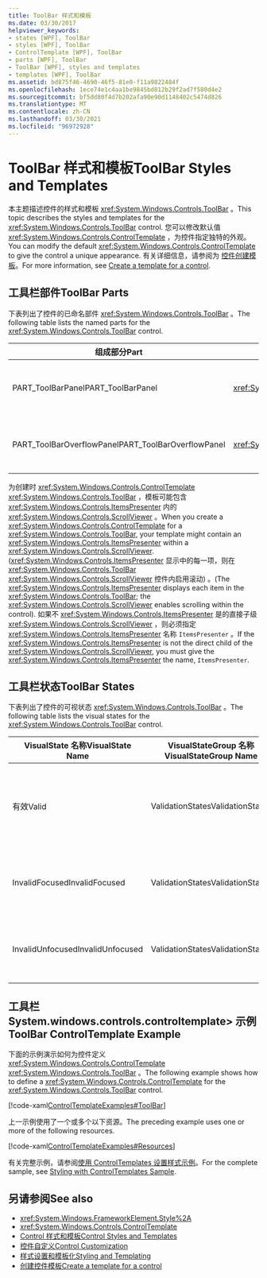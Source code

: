 ```yaml
---
title: ToolBar 样式和模板
ms.date: 03/30/2017
helpviewer_keywords:
- states [WPF], ToolBar
- styles [WPF], ToolBar
- ControlTemplate [WPF], ToolBar
- parts [WPF], ToolBar
- ToolBar [WPF], styles and templates
- templates [WPF], ToolBar
ms.assetid: bd875f46-4690-46f5-81e0-f11a9822484f
ms.openlocfilehash: 1ece74e1c4aa1be9845bd812b29f2ad7f580d4e2
ms.sourcegitcommit: bf5dd80f4d7b202afa90e90d1148402c5474d826
ms.translationtype: MT
ms.contentlocale: zh-CN
ms.lasthandoff: 03/30/2021
ms.locfileid: "96972928"
---
```

# <a name="toolbar-styles-and-templates"></a><span data-ttu-id="b2146-102">ToolBar 样式和模板</span><span class="sxs-lookup"><span data-stu-id="b2146-102">ToolBar Styles and Templates</span></span>
<span data-ttu-id="b2146-103">本主题描述控件的样式和模板 <xref:System.Windows.Controls.ToolBar> 。</span><span class="sxs-lookup"><span data-stu-id="b2146-103">This topic describes the styles and templates for the <xref:System.Windows.Controls.ToolBar> control.</span></span> <span data-ttu-id="b2146-104">您可以修改默认值 <xref:System.Windows.Controls.ControlTemplate> ，为控件指定独特的外观。</span><span class="sxs-lookup"><span data-stu-id="b2146-104">You can modify the default <xref:System.Windows.Controls.ControlTemplate> to give the control a unique appearance.</span></span> <span data-ttu-id="b2146-105">有关详细信息，请参阅为 [控件创建模板](/dotnet/desktop-wpf/themes/how-to-create-apply-template)。</span><span class="sxs-lookup"><span data-stu-id="b2146-105">For more information, see [Create a template for a control](/dotnet/desktop-wpf/themes/how-to-create-apply-template).</span></span>  
  
## <a name="toolbar-parts"></a><span data-ttu-id="b2146-106">工具栏部件</span><span class="sxs-lookup"><span data-stu-id="b2146-106">ToolBar Parts</span></span>  
 <span data-ttu-id="b2146-107">下表列出了控件的已命名部件 <xref:System.Windows.Controls.ToolBar> 。</span><span class="sxs-lookup"><span data-stu-id="b2146-107">The following table lists the named parts for the <xref:System.Windows.Controls.ToolBar> control.</span></span>  
  
|<span data-ttu-id="b2146-108">组成部分</span><span class="sxs-lookup"><span data-stu-id="b2146-108">Part</span></span>|<span data-ttu-id="b2146-109">类型</span><span class="sxs-lookup"><span data-stu-id="b2146-109">Type</span></span>|<span data-ttu-id="b2146-110">说明</span><span class="sxs-lookup"><span data-stu-id="b2146-110">Description</span></span>|  
|-|-|-|  
|<span data-ttu-id="b2146-111">PART_ToolBarPanel</span><span class="sxs-lookup"><span data-stu-id="b2146-111">PART_ToolBarPanel</span></span>|<xref:System.Windows.Controls.Primitives.ToolBarPanel>|<span data-ttu-id="b2146-112">包含上的控件的对象 <xref:System.Windows.Controls.ToolBar> 。</span><span class="sxs-lookup"><span data-stu-id="b2146-112">The object that contains the controls on the <xref:System.Windows.Controls.ToolBar>.</span></span>|  
|<span data-ttu-id="b2146-113">PART_ToolBarOverflowPanel</span><span class="sxs-lookup"><span data-stu-id="b2146-113">PART_ToolBarOverflowPanel</span></span>|<xref:System.Windows.Controls.Primitives.ToolBarOverflowPanel>|<span data-ttu-id="b2146-114">对象，包含位于的溢出区中的控件 <xref:System.Windows.Controls.ToolBar> 。</span><span class="sxs-lookup"><span data-stu-id="b2146-114">The object that contains the controls that are in the overflow area of the <xref:System.Windows.Controls.ToolBar>.</span></span>|  
  
 <span data-ttu-id="b2146-115">为创建时 <xref:System.Windows.Controls.ControlTemplate> <xref:System.Windows.Controls.ToolBar> ，模板可能包含 <xref:System.Windows.Controls.ItemsPresenter> 内的 <xref:System.Windows.Controls.ScrollViewer> 。</span><span class="sxs-lookup"><span data-stu-id="b2146-115">When you create a <xref:System.Windows.Controls.ControlTemplate> for a <xref:System.Windows.Controls.ToolBar>, your template might contain an <xref:System.Windows.Controls.ItemsPresenter> within a <xref:System.Windows.Controls.ScrollViewer>.</span></span> <span data-ttu-id="b2146-116"> (<xref:System.Windows.Controls.ItemsPresenter> 显示中的每一项，则在 <xref:System.Windows.Controls.ToolBar> <xref:System.Windows.Controls.ScrollViewer> 控件内启用滚动) 。</span><span class="sxs-lookup"><span data-stu-id="b2146-116">(The <xref:System.Windows.Controls.ItemsPresenter> displays each item in the <xref:System.Windows.Controls.ToolBar>; the <xref:System.Windows.Controls.ScrollViewer> enables scrolling within the control).</span></span>  <span data-ttu-id="b2146-117">如果不 <xref:System.Windows.Controls.ItemsPresenter> 是的直接子级 <xref:System.Windows.Controls.ScrollViewer> ，则必须指定 <xref:System.Windows.Controls.ItemsPresenter> 名称 `ItemsPresenter` 。</span><span class="sxs-lookup"><span data-stu-id="b2146-117">If the <xref:System.Windows.Controls.ItemsPresenter> is not the direct child of the <xref:System.Windows.Controls.ScrollViewer>, you must give the <xref:System.Windows.Controls.ItemsPresenter> the name, `ItemsPresenter`.</span></span>  
  
## <a name="toolbar-states"></a><span data-ttu-id="b2146-118">工具栏状态</span><span class="sxs-lookup"><span data-stu-id="b2146-118">ToolBar States</span></span>  
 <span data-ttu-id="b2146-119">下表列出了控件的可视状态 <xref:System.Windows.Controls.ToolBar> 。</span><span class="sxs-lookup"><span data-stu-id="b2146-119">The following table lists the visual states for the <xref:System.Windows.Controls.ToolBar> control.</span></span>  
  
|<span data-ttu-id="b2146-120">VisualState 名称</span><span class="sxs-lookup"><span data-stu-id="b2146-120">VisualState Name</span></span>|<span data-ttu-id="b2146-121">VisualStateGroup 名称</span><span class="sxs-lookup"><span data-stu-id="b2146-121">VisualStateGroup Name</span></span>|<span data-ttu-id="b2146-122">描述</span><span class="sxs-lookup"><span data-stu-id="b2146-122">Description</span></span>|  
|-|-|-|  
|<span data-ttu-id="b2146-123">有效</span><span class="sxs-lookup"><span data-stu-id="b2146-123">Valid</span></span>|<span data-ttu-id="b2146-124">ValidationStates</span><span class="sxs-lookup"><span data-stu-id="b2146-124">ValidationStates</span></span>|<span data-ttu-id="b2146-125">控件使用 <xref:System.Windows.Controls.Validation> 类， <xref:System.Windows.Controls.Validation.HasError%2A?displayProperty=nameWithType> 附加属性为 `false` 。</span><span class="sxs-lookup"><span data-stu-id="b2146-125">The control uses the <xref:System.Windows.Controls.Validation> class and the <xref:System.Windows.Controls.Validation.HasError%2A?displayProperty=nameWithType> attached property is `false`.</span></span>|  
|<span data-ttu-id="b2146-126">InvalidFocused</span><span class="sxs-lookup"><span data-stu-id="b2146-126">InvalidFocused</span></span>|<span data-ttu-id="b2146-127">ValidationStates</span><span class="sxs-lookup"><span data-stu-id="b2146-127">ValidationStates</span></span>|<span data-ttu-id="b2146-128"><xref:System.Windows.Controls.Validation.HasError%2A?displayProperty=nameWithType>附加属性是 `true` 控件具有焦点。</span><span class="sxs-lookup"><span data-stu-id="b2146-128">The <xref:System.Windows.Controls.Validation.HasError%2A?displayProperty=nameWithType> attached property is `true` has the control has focus.</span></span>|  
|<span data-ttu-id="b2146-129">InvalidUnfocused</span><span class="sxs-lookup"><span data-stu-id="b2146-129">InvalidUnfocused</span></span>|<span data-ttu-id="b2146-130">ValidationStates</span><span class="sxs-lookup"><span data-stu-id="b2146-130">ValidationStates</span></span>|<span data-ttu-id="b2146-131"><xref:System.Windows.Controls.Validation.HasError%2A?displayProperty=nameWithType>附加属性是 `true` 控件没有焦点。</span><span class="sxs-lookup"><span data-stu-id="b2146-131">The <xref:System.Windows.Controls.Validation.HasError%2A?displayProperty=nameWithType> attached property is `true` has the control does not have focus.</span></span>|  
  
## <a name="toolbar-controltemplate-example"></a><span data-ttu-id="b2146-132">工具栏 System.windows.controls.controltemplate> 示例</span><span class="sxs-lookup"><span data-stu-id="b2146-132">ToolBar ControlTemplate Example</span></span>  
 <span data-ttu-id="b2146-133">下面的示例演示如何为控件定义 <xref:System.Windows.Controls.ControlTemplate> <xref:System.Windows.Controls.ToolBar> 。</span><span class="sxs-lookup"><span data-stu-id="b2146-133">The following example shows how to define a <xref:System.Windows.Controls.ControlTemplate> for the <xref:System.Windows.Controls.ToolBar> control.</span></span>  
  
 [!code-xaml[ControlTemplateExamples#ToolBar](~/samples/snippets/csharp/VS_Snippets_Wpf/ControlTemplateExamples/CS/resources/toolbar.xaml#toolbar)]  
  
 <span data-ttu-id="b2146-134">上一示例使用了一个或多个以下资源。</span><span class="sxs-lookup"><span data-stu-id="b2146-134">The preceding example uses one or more of the following resources.</span></span>  
  
 [!code-xaml[ControlTemplateExamples#Resources](~/samples/snippets/csharp/VS_Snippets_Wpf/ControlTemplateExamples/CS/resources/shared.xaml#resources)]  
  
 <span data-ttu-id="b2146-135">有关完整示例，请参阅[使用 ControlTemplates 设置样式示例](https://github.com/Microsoft/WPF-Samples/tree/master/Styles%20&%20Templates/IntroToStylingAndTemplating)。</span><span class="sxs-lookup"><span data-stu-id="b2146-135">For the complete sample, see [Styling with ControlTemplates Sample](https://github.com/Microsoft/WPF-Samples/tree/master/Styles%20&%20Templates/IntroToStylingAndTemplating).</span></span>  
  
## <a name="see-also"></a><span data-ttu-id="b2146-136">另请参阅</span><span class="sxs-lookup"><span data-stu-id="b2146-136">See also</span></span>

- <xref:System.Windows.FrameworkElement.Style%2A>
- <xref:System.Windows.Controls.ControlTemplate>
- [<span data-ttu-id="b2146-137">Control 样式和模板</span><span class="sxs-lookup"><span data-stu-id="b2146-137">Control Styles and Templates</span></span>](control-styles-and-templates.md)
- [<span data-ttu-id="b2146-138">控件自定义</span><span class="sxs-lookup"><span data-stu-id="b2146-138">Control Customization</span></span>](control-customization.md)
- [<span data-ttu-id="b2146-139">样式设置和模板化</span><span class="sxs-lookup"><span data-stu-id="b2146-139">Styling and Templating</span></span>](/dotnet/desktop-wpf/fundamentals/styles-templates-overview)
- [<span data-ttu-id="b2146-140">创建控件模板</span><span class="sxs-lookup"><span data-stu-id="b2146-140">Create a template for a control</span></span>](/dotnet/desktop-wpf/themes/how-to-create-apply-template)
